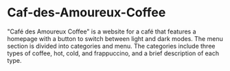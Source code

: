 # Caf-des-Amoureux-Coffee
"Café des Amoureux Coffee" is a website for a café that features a homepage with a button to switch between light and dark modes.  The menu section is divided into categories and menu.  The categories include three types of coffee, hot, cold, and frappuccino, and a brief description of each type. 
